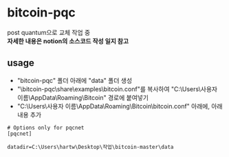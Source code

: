 # bitcoin-pqc
post quantum으로 교체 작업 중<br>
**자세한 내용은 notion의 소스코드 작성 일지 참고**
## usage ##
- "bitcoin-pqc" 폴더 아래에 "data" 폴더 생성
- "\bitcoin-pqc\share\examples\bitcoin.conf"를 복사하여 "C:\Users\사용자 이름\AppData\Roaming\Bitcoin" 경로에 붙여넣기
- "C:\Users\사용자 이름\AppData\Roaming\Bitcoin\bitcoin.conf" 아래에, 아래 내용 추가
```
# Options only for pqcnet
[pqcnet]

datadir=C:\Users\hartw\Desktop\작업\bitcoin-master\data 
```

